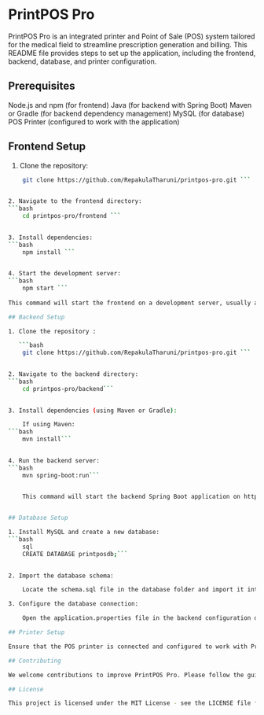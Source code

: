 # PrintPOS Pro

PrintPOS Pro is an integrated printer and Point of Sale (POS) system tailored for the medical field to streamline prescription generation and billing. This README file provides steps to set up the application, including the frontend, backend, database, and printer configuration.

## Prerequisites

Node.js and npm (for frontend)
Java (for backend with Spring Boot)
Maven or Gradle (for backend dependency management)
MySQL (for database)
POS Printer (configured to work with the application)

## Frontend Setup

1. Clone the repository:
```bash
    git clone https://github.com/RepakulaTharuni/printpos-pro.git ```
    

2. Navigate to the frontend directory:
```bash
    cd printpos-pro/frontend ```
    

3. Install dependencies:
```bash
    npm install ```
    

4. Start the development server:
```bash
    npm start ```
    
This command will start the frontend on a development server, usually accessible at http://localhost:3000.

## Backend Setup

1. Clone the repository :

   ```bash
    git clone https://github.com/RepakulaTharuni/printpos-pro.git ```
    

2. Navigate to the backend directory:
```bash
    cd printpos-pro/backend```
    

3. Install dependencies (using Maven or Gradle):

    If using Maven:
```bash
    mvn install```
    

4. Run the backend server:
```bash
    mvn spring-boot:run```
    

    This command will start the backend Spring Boot application on http://localhost:8080.


## Database Setup

1. Install MySQL and create a new database:
```bash
    sql
    CREATE DATABASE printposdb;```
    

2. Import the database schema:

    Locate the schema.sql file in the database folder and import it into your MySQL database.

3. Configure the database connection:

    Open the application.properties file in the backend configuration directory and update the MySQL connection details as needed.

## Printer Setup

Ensure that the POS printer is connected and configured to work with PrintPOS Pro. Refer to your printer’s documentation for specific setup instructions.

## Contributing

We welcome contributions to improve PrintPOS Pro. Please follow the guidelines in CONTRIBUTING.md if available.

## License

This project is licensed under the MIT License - see the LICENSE file for details.
